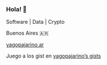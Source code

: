 ### Hola! 👋

Software | Data | Crypto

Buenos Aires 🇦🇷

[yagopajarino.ar](https://yagopajarino.ar)

Juego a los gist en [yagopajarino’s gists](https://gist.github.com/yagopajarino)

<!--
**yagopajarino/yagopajarino** is a ✨ _special_ ✨ repository because its `README.md` (this file) appears on your GitHub profile.

Here are some ideas to get you started:

- 🔭 I’m currently working on ...
- 🌱 I’m currently learning ...
- 👯 I’m looking to collaborate on ...
- 🤔 I’m looking for help with ...
- 💬 Ask me about ...
- 📫 How to reach me: ...
- 😄 Pronouns: ...
- ⚡ Fun fact: ...
-->
